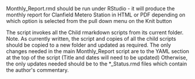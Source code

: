 Monthly_Report.rmd should be run under RStudio - it will produce the monthly report for Clanfield Metero Station 
in HTML or PDF depending on which option is selected from the pull down menu on the Knit button

The script invokes all the Child rmarkdown scripts from its current folder.
Note. As currently written, the script and copies of all the child scripts should be copied to a new folder and updated as required.
The only changes needed in the main Monthly_Report script are to the YAML section at the top of the script (Title and dates will need to be updated)
Otherwise, the only updates needed should be to the *_Status.rmd files which contain the author's commentary.
